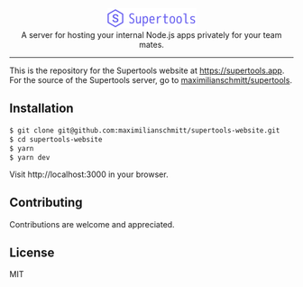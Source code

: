 <p align="center">
  <img src="logo@2x.png" width="157" alt="Supertools">
    <br>
    A server for hosting your internal Node.js apps privately for your team mates.
</p>

<hr>

This is the repository for the Supertools website at https://supertools.app. For the source of the Supertools server, go to [maximilianschmitt/supertools](https://github.com/maximilianschmitt/supertools).

## Installation

```
$ git clone git@github.com:maximilianschmitt/supertools-website.git
$ cd supertools-website
$ yarn
$ yarn dev
```

Visit http://localhost:3000 in your browser.

## Contributing

Contributions are welcome and appreciated.

## License

MIT
